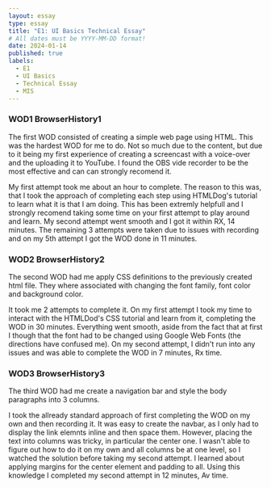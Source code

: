 ```yaml
---
layout: essay
type: essay
title: "E1: UI Basics Technical Essay"
# All dates must be YYYY-MM-DD format!
date: 2024-01-14
published: true
labels:
  - E1
  - UI Basics
  - Technical Essay
  - MIS 
---
```

### WOD1 BrowserHistory1
The first WOD consisted of creating a simple web page using HTML. This was the hardest WOD for me to do. Not so much due to the content, but due to it being my first experience of creating a screencast with a voice-over and the uploading it to YouTube. I found the OBS vide recorder to be the most effective and can can strongly recomend it.

My first attempt took me about an hour to complete. The reason to this was, that I took the approach of completing each step using HTMLDog's tutorial to learn what it is that I am doing. This has been extremly helpfull and I strongly recomend taking some time on your first attempt to play around and learn. My second attempt went smooth and I got it within RX, 14 minutes. The remaining 3 attempts were taken due to issues with recording and on my 5th attempt I got the WOD done in 11 minutes.

### WOD2 BrowserHistory2
The second WOD had me apply CSS definitions to the previously created html file. They where associated with changing the font family, font color and background color.

It took me 2 attempts to complete it. On my first attempt I took my time to interact with the HTMLDod's CSS tutorial and learn from it, completing the WOD in 30 minutes. Everything went smooth, aside from the fact that at first I though that the font had to be changed using Google Web Fonts (the directions have confused me). On my second attempt, I didn't run into any issues and was able to complete the WOD in 7 minutes, Rx time.

### WOD3 BrowserHistory3
The third WOD had me create a navigation bar and style the body paragraphs into 3 columns.

I took the allready standard approach of first completing the WOD on my own and then recording it. It was easy to create the navbar, as I only had to display the link elemnts inline and then space them. However, placing the text into columns was tricky, in particular the center one. I wasn't able to figure out how to do it on my own and all columns be at one level, so I watched the solution before taking my second attempt. I learned about applying margins for the center element and padding to all. Using this knowledge I completed my second attempt in 12 minutes, Av time.

